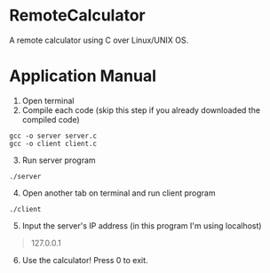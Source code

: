 # RemoteCalculator
A remote calculator using C over Linux/UNIX OS.
# Application Manual
1. Open terminal
2. Compile each code (skip this step if you already downloaded the compiled code)
```
gcc -o server server.c
gcc -o client client.c
```
3. Run server program
```
./server
```
4. Open another tab on terminal and run client program
```
./client
```
5. Input the server's IP address (in this program I'm using localhost)
> 127.0.0.1
6. Use the calculator! Press 0 to exit.
